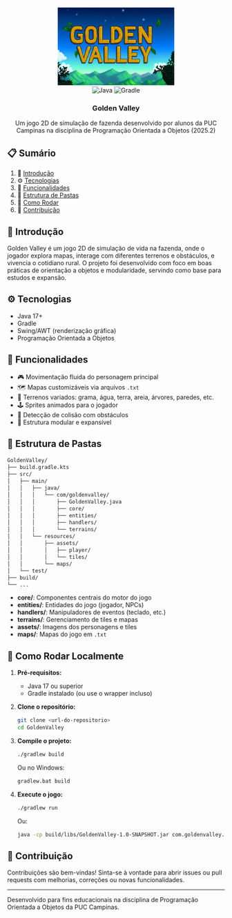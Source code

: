 <div align="center">
  <br />
      <img src=".github/assets/golden-valley.png" alt="Golden Valley" height="180">
  <br />
  <div>
    <img src="https://img.shields.io/badge/Java-ED8B00?style=for-the-badge&logo=openjdk&logoColor=white" alt="Java" />
    <img src="https://img.shields.io/badge/Gradle-02303A?style=for-the-badge&logo=gradle&logoColor=white" alt="Gradle" />
  </div>
  <h3 align="center">Golden Valley</h3>
  <div align="center">
    Um jogo 2D de simulação de fazenda desenvolvido por alunos da PUC Campinas na disciplina de Programação Orientada a Objetos (2025.2)
  </div>
</div>

## 📋 <a name="table">Sumário</a>

1. 🤖 [Introdução](#introducao)
2. ⚙️ [Tecnologias](#tecnologias)
3. 🔋 [Funcionalidades](#funcionalidades)
4. 📁 [Estrutura de Pastas](#estrutura)
5. 🤸 [Como Rodar](#rodar)
6. 🤝 [Contribuição](#contribuicao)

## <a name="introducao">🤖 Introdução</a>

Golden Valley é um jogo 2D de simulação de vida na fazenda, onde o jogador explora mapas, interage com diferentes terrenos e obstáculos, e vivencia o cotidiano rural. O projeto foi desenvolvido com foco em boas práticas de orientação a objetos e modularidade, servindo como base para estudos e expansão.

## <a name="tecnologias">⚙️ Tecnologias</a>

- Java 17+
- Gradle
- Swing/AWT (renderização gráfica)
- Programação Orientada a Objetos

## <a name="funcionalidades">🔋 Funcionalidades</a>

- 🎮 Movimentação fluida do personagem principal
- 🗺️ Mapas customizáveis via arquivos `.txt`
- 🌳 Terrenos variados: grama, água, terra, areia, árvores, paredes, etc.
- 🕹️ Sprites animados para o jogador
- 🚧 Detecção de colisão com obstáculos
- 🧩 Estrutura modular e expansível

## <a name="estrutura">📁 Estrutura de Pastas</a>

```
GoldenValley/
├── build.gradle.kts
├── src/
│   ├── main/
│   │   ├── java/
│   │   │   └── com/goldenvalley/
│   │   │       ├── GoldenValley.java
│   │   │       ├── core/
│   │   │       ├── entities/
│   │   │       ├── handlers/
│   │   │       └── terrains/
│   │   └── resources/
│   │       ├── assets/
│   │       │   ├── player/
│   │       │   └── tiles/
│   │       └── maps/
│   └── test/
├── build/
└── ...
```

- **core/**: Componentes centrais do motor do jogo
- **entities/**: Entidades do jogo (jogador, NPCs)
- **handlers/**: Manipuladores de eventos (teclado, etc.)
- **terrains/**: Gerenciamento de tiles e mapas
- **assets/**: Imagens dos personagens e tiles
- **maps/**: Mapas do jogo em `.txt`

## <a name="rodar">🤸 Como Rodar Localmente</a>

1. **Pré-requisitos:**
   - Java 17 ou superior
   - Gradle instalado (ou use o wrapper incluso)

2. **Clone o repositório:**
   ```sh
   git clone <url-do-repositorio>
   cd GoldenValley
   ```

3. **Compile o projeto:**
   ```sh
   ./gradlew build
   ```
   Ou no Windows:
   ```sh
   gradlew.bat build
   ```

4. **Execute o jogo:**
   ```sh
   ./gradlew run
   ```
   Ou:
   ```sh
   java -cp build/libs/GoldenValley-1.0-SNAPSHOT.jar com.goldenvalley.GoldenValley
   ```

## <a name="contribuicao">🤝 Contribuição</a>

Contribuições são bem-vindas! Sinta-se à vontade para abrir issues ou pull requests com melhorias, correções ou novas funcionalidades.

---

Desenvolvido para fins educacionais na disciplina de Programação Orientada a Objetos da PUC Campinas.
